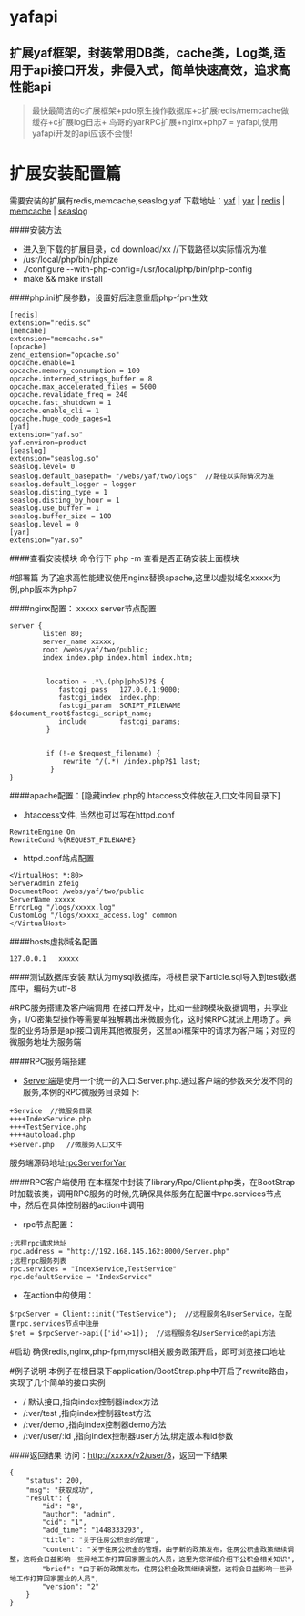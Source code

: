# yafapi
扩展yaf框架，封装常用DB类，cache类，Log类,适用于api接口开发，非侵入式，简单快速高效，追求高性能api
----------

> 最快最简洁的c扩展框架+pdo原生操作数据库+c扩展redis/memcache做缓存+c扩展log日志+ 鸟哥的yarRPC扩展+nginx+php7 = yafapi,使用yafapi开发的api应该不会慢!


# 扩展安装配置篇
需要安装的扩展有redis,memcache,seaslog,yaf
下载地址：[yaf](http://pecl.php.net/package/yaf) |  [yar](http://pecl.php.net/package/yar) | [redis](http://pecl.php.net/package/redis) | [memcache](http://pecl.php.net/package/memcache) |  [seaslog](http://pecl.php.net/package/seaslog)

####安装方法
* 进入到下载的扩展目录，cd  download/xx //下载路径以实际情况为准
* /usr/local/php/bin/phpize  
* ./configure --with-php-config=/usr/local/php/bin/php-config
* make && make install

####php.ini扩展参数，设置好后注意重启php-fpm生效

```
[redis]
extension="redis.so"
[memcahe]
extension="memcache.so"
[opcache]
zend_extension="opcache.so"
opcache.enable=1
opcache.memory_consumption = 100
opcache.interned_strings_buffer = 8
opcache.max_accelerated_files = 5000
opcache.revalidate_freq = 240
opcache.fast_shutdown = 1
opcache.enable_cli = 1
opcache.huge_code_pages=1
[yaf]
extension="yaf.so"
yaf.environ=product
[seaslog]
extension="seaslog.so"
seaslog.level= 0
seaslog.default_basepath= "/webs/yaf/two/logs"  //路径以实际情况为准
seaslog.default_logger = logger
seaslog.disting_type = 1
seaslog.disting_by_hour = 1
seaslog.use_buffer = 1
seaslog.buffer_size = 100
seaslog.level = 0
[yar]
extension="yar.so"
```

####查看安装模块
命令行下 php -m 查看是否正确安装上面模块


#部署篇
为了追求高性能建议使用nginx替换apache,这里以虚拟域名xxxxx为例,php版本为php7



####nginx配置：
xxxxx server节点配置
```
server {
        listen 80;
        server_name xxxxx;
        root /webs/yaf/two/public;
        index index.php index.html index.htm;


         location ~ .*\.(php|php5)?$ {
            fastcgi_pass   127.0.0.1:9000;
            fastcgi_index  index.php;
            fastcgi_param  SCRIPT_FILENAME  $document_root$fastcgi_script_name;
            include        fastcgi_params;
         }


         if (!-e $request_filename) {
             rewrite ^/(.*) /index.php?$1 last;
          }
}
```


####apache配置：[隐藏index.php的.htaccess文件放在入口文件同目录下]
* .htaccess文件, 当然也可以写在httpd.conf

```
RewriteEngine On
RewriteCond %{REQUEST_FILENAME}
```

* httpd.conf站点配置

```
<VirtualHost *:80>
ServerAdmin zfeig
DocumentRoot /webs/yaf/two/public
ServerName xxxxx
ErrorLog "/logs/xxxxx.log"
CustomLog "/logs/xxxxx_access.log" common
</VirtualHost>
```

####hosts虚拟域名配置

```
127.0.0.1   xxxxx
```

####测试数据库安装
默认为mysql数据库，将根目录下article.sql导入到test数据库中，编码为utf-8


#RPC服务搭建及客户端调用
在接口开发中，比如一些跨模块数据调用，共享业务，I/O密集型操作等需要单独解耦出来微服务化，这时候RPC就派上用场了。典型的业务场景是api接口调用其他微服务，这里api框架中的请求为客户端；对应的微服务地址为服务端

####RPC服务端搭建

* [Server端](https://github.com/zfeig/rpcServerforYar.git)是使用一个统一的入口:Server.php.通过客户端的参数来分发不同的服务,本例的RPC微服务目录如下:

```
+Service  //微服务目录
++++IndexService.php
++++TestService.php
++++autoload.php
+Server.php   //微服务入口文件
```

服务端源码地址[rpcServerforYar](https://github.com/zfeig/rpcServerforYar.git)




####RPC客户端使用
在本框架中封装了library/Rpc/Client.php类，在BootStrap时加载该类，调用RPC服务的时候,先确保具体服务在配置中rpc.services节点中，然后在具体控制器的action中调用

* rpc节点配置：

```
;远程rpc请求地址
rpc.address = "http://192.168.145.162:8000/Server.php"
;远程rpc服务列表
rpc.services = "IndexService,TestService"
rpc.defaultService = "IndexService"
```

* 在action中的使用：

```
$rpcServer = Client::init("TestService");  //远程服务名UserService，在配置rpc.services节点中注册
$ret = $rpcServer->api(['id'=>1]);  //远程服务名UserService的api方法

```




#启动
确保redis,nginx,php-fpm,mysql相关服务政策开启，即可浏览接口地址


#例子说明
本例子在根目录下application/BootStrap.php中开启了rewrite路由，实现了几个简单的接口实例
* /   默认接口,指向index控制器index方法
* /:ver/test  ,指向index控制器test方法
* /:ver/demo  ,指向index控制器demo方法
* /:ver/user/:id  ,指向index控制器user方法,绑定版本和id参数

####返回结果
访问：[http://xxxxx/v2/user/8](http://xxxxx/v1/user/8)，返回一下结果

```
{
    "status": 200,
    "msg": "获取成功",
    "result": {
        "id": "8",
        "author": "admin",
        "cid": "1",
        "add_time": "1448333293",
        "title": "关于住房公积金的管理",
        "content": "关于住房公积金的管理，由于新的政策发布，住房公积金政策继续调整，这将会日益影响一些异地工作打算回家置业的人员，这里为您详细介绍下公积金相关知识",
        "brief": "由于新的政策发布，住房公积金政策继续调整，这将会日益影响一些异地工作打算回家置业的人员",
        "version": "2"
    }
}
```
